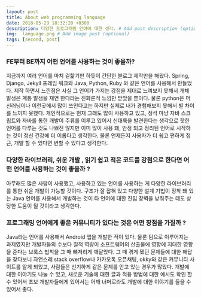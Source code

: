 ```yaml
---
layout: post
title: About web programming language
date: 2018-05-29 18:32:20 +0300
description: 다양한 프로그래밍 언어에 대한 생각. # Add post description (optional)
img:  language.png # Add image post (optional)
tags: [second, post]
---
```


### FE부터 BE까지 어떤 언어를 사용하는 것이 좋을까?

지금까지 여러 언어를 마치 겉핥기만 하듯이 간단한 블로그 제작만을 해왔다. Spring, Django, Jekyll 프레임 워크와 Java, Python, Ruby 와 같은 언어를 사용해서 만들었다. 제작 하면서 느낀점은 사실 그 언어가 가지는 강점을 제대로 느껴보지 못해서 개체 발생은 계통 발생을 재연 한다라는 진화론적 느낌만 받았을 뿐이다. 물론 python은 머신러닝이나 이런곳에서 많이 쓰인다고는 하지만 실제로 내가 경험해보지 못해서 별 차이를 느끼지 못했다. 개인적으로는 현재 그래도 많이 사용하고 있고, 정석 마냥 자바 스크립트와 자바를 통한 개발이 주류를 이루고 있어서 신대륙을 발견한다는 생각으로 핫한 언어를 다루는 것도 나쁘진 않지만 이미 많이 사용 돼, 안정 되고 정리된 언어로 시작하는 것이 정신 건강에 더 이롭다고 생각한다. 물론 언제든지 사용자가 더 쉽고 편하게 접근, 개발 할 수 있다면 변할 수 있다고 생각한다.

### 다양한 라이브러리, 쉬운 개발 , 읽기 쉽고 적은 코드를 강점으로 한다면 어떤 언어를 사용하는 것이 좋을까 ?

아무래도 많은 사람이 사용했고, 사용하고 있는 언어를 사용하는 게 다양한 라이브러리를 통한 쉬운 개발이 가능할 것이다. 구조가 잘 잡혀 있고 다양한 설계 기법이 정착 돼 있는 Java 언어를 사용해서 개발하는 것이 타 언어에 대한 진입 장벽을 낮춰주는 데도 상당한 도움이 될 것이라고 생각한다.

### 프로그래밍 언어에게 좋은 커뮤니티가 있다는 것은 어떤 장점을 가질까 ?

Java라는 언어를 사용해서 Android 앱을 개발한 적이 있다. 물론 팀으로 이루어지는 과제였지만 개발자들의 수보다 질적 역량이 소프트웨어의 산출물에 영향에 지대한 영향을 준다는 브룩스 법칙을 그 때 뼈저리게 깨달았다. 그 때 겪게 됐던 문제들에 대한 해답을 찾다보니 자연스레 stack overflow나 카카오톡 오픈채팅, okky와 같은 커뮤니티 사이트를 알게 되었고, 사람들은 신기하게 같은 문제를 안고 있는 경우가 많았다. 개발에 대한 이야기도 나눌 수 있고, 새로운 기술에 대한 글과 적용 방법에 대한 예시도 확인 할 수 있어서 초보 개발자들에게 있어서는 어깨 너머로라도 개발에 대한 이야기를 들을 수 있어서 좋다. 
